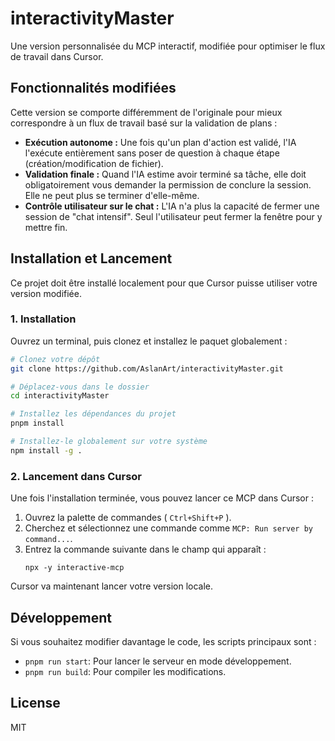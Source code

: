 # interactivityMaster

Une version personnalisée du MCP interactif, modifiée pour optimiser le flux de travail dans Cursor.

## Fonctionnalités modifiées

Cette version se comporte différemment de l'originale pour mieux correspondre à un flux de travail basé sur la validation de plans :

- **Exécution autonome :** Une fois qu'un plan d'action est validé, l'IA l'exécute entièrement sans poser de question à chaque étape (création/modification de fichier).
- **Validation finale :** Quand l'IA estime avoir terminé sa tâche, elle doit obligatoirement vous demander la permission de conclure la session. Elle ne peut plus se terminer d'elle-même.
- **Contrôle utilisateur sur le chat :** L'IA n'a plus la capacité de fermer une session de "chat intensif". Seul l'utilisateur peut fermer la fenêtre pour y mettre fin.

## Installation et Lancement

Ce projet doit être installé localement pour que Cursor puisse utiliser votre version modifiée.

### 1. Installation

Ouvrez un terminal, puis clonez et installez le paquet globalement :

```bash
# Clonez votre dépôt
git clone https://github.com/AslanArt/interactivityMaster.git

# Déplacez-vous dans le dossier
cd interactivityMaster

# Installez les dépendances du projet
pnpm install

# Installez-le globalement sur votre système
npm install -g .
```

### 2. Lancement dans Cursor

Une fois l'installation terminée, vous pouvez lancer ce MCP dans Cursor :

1.  Ouvrez la palette de commandes ( `Ctrl+Shift+P` ).
2.  Cherchez et sélectionnez une commande comme `MCP: Run server by command...`.
3.  Entrez la commande suivante dans le champ qui apparaît :
    ```
    npx -y interactive-mcp
    ```

Cursor va maintenant lancer votre version locale.

## Développement

Si vous souhaitez modifier davantage le code, les scripts principaux sont :

- `pnpm run start`: Pour lancer le serveur en mode développement.
- `pnpm run build`: Pour compiler les modifications.

## License

MIT
